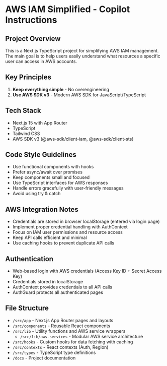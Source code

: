 # AWS IAM Simplified - Copilot Instructions

<!-- Use this file to provide workspace-specific custom instructions to Copilot. For more details, visit https://code.visualstudio.com/docs/copilot/copilot-customization#_use-a-githubcopilotinstructionsmd-file -->

## Project Overview
This is a Next.js TypeScript project for simplifying AWS IAM management. The main goal is to help users easily understand what resources a specific user can access in AWS accounts.

## Key Principles
1. **Keep everything simple** - No overengineering
2. **Use AWS SDK v3** - Modern AWS SDK for JavaScript/TypeScript

## Tech Stack
- Next.js 15 with App Router
- TypeScript
- Tailwind CSS
- AWS SDK v3 (@aws-sdk/client-iam, @aws-sdk/client-sts)

## Code Style Guidelines
- Use functional components with hooks
- Prefer async/await over promises
- Keep components small and focused
- Use TypeScript interfaces for AWS responses
- Handle errors gracefully with user-friendly messages
- Avoid using try & catch

## AWS Integration Notes
- Credentials are stored in browser localStorage (entered via login page)
- Implement proper credential handling with AuthContext
- Focus on IAM user permissions and resource access
- Keep API calls efficient and minimal
- Use caching hooks to prevent duplicate API calls

## Authentication
- Web-based login with AWS credentials (Access Key ID + Secret Access Key)
- Credentials stored in localStorage
- AuthContext provides credentials to all API calls
- AuthGuard protects all authenticated pages

## File Structure
- `/src/app` - Next.js App Router pages and layouts
- `/src/components` - Reusable React components
- `/src/lib` - Utility functions and AWS service wrappers
  - `/src/lib/aws-services` - Modular AWS service architecture
- `/src/hooks` - Custom hooks for data fetching with caching
- `/src/contexts` - React contexts (Auth, Region)
- `/src/types` - TypeScript type definitions
- `/docs` - Project documentation
